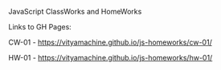 JavaScript ClassWorks and HomeWorks

Links to GH Pages:

CW-01 - https://vityamachine.github.io/js-homeworks/cw-01/

HW-01 - https://vityamachine.github.io/js-homeworks/hw-01/